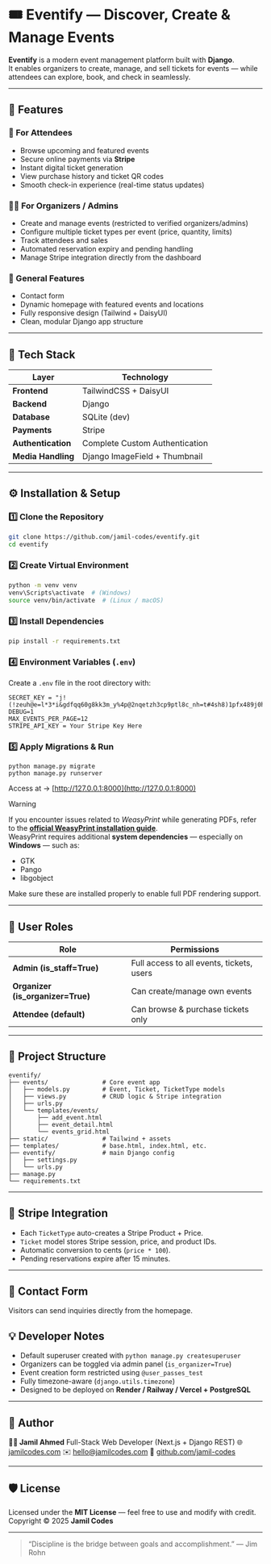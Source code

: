 # 🎟️ Eventify — Discover, Create & Manage Events

**Eventify** is a modern event management platform built with **Django**.  
It enables organizers to create, manage, and sell tickets for events — while attendees can explore, book, and check in seamlessly.

---

## 🚀 Features

### 🎫 For Attendees
- Browse upcoming and featured events
- Secure online payments via **Stripe**
- Instant digital ticket generation
- View purchase history and ticket QR codes
- Smooth check-in experience (real-time status updates)

### 🧑‍💼 For Organizers / Admins
- Create and manage events (restricted to verified organizers/admins)
- Configure multiple ticket types per event (price, quantity, limits)
- Track attendees and sales
- Automated reservation expiry and pending handling
- Manage Stripe integration directly from the dashboard

### 💬 General Features
- Contact form
- Dynamic homepage with featured events and locations
- Fully responsive design (Tailwind + DaisyUI)
- Clean, modular Django app structure

---

## 🧩 Tech Stack

| Layer | Technology |
|-------|----------------|
| **Frontend** | TailwindCSS + DaisyUI | 
| **Backend** | Django| |
| **Database** | SQLite (dev)| 
| **Payments** | Stripe | 
| **Authentication** | Complete Custom Authentication |
| **Media Handling** | Django ImageField + Thumbnail |

---

## ⚙️ Installation & Setup

### 1️⃣ Clone the Repository
```bash
git clone https://github.com/jamil-codes/eventify.git
cd eventify
````

### 2️⃣ Create Virtual Environment

```bash
python -m venv venv
venv\Scripts\activate  # (Windows)
source venv/bin/activate  # (Linux / macOS)
```

### 3️⃣ Install Dependencies

```bash
pip install -r requirements.txt
```

### 4️⃣ Environment Variables (`.env`)

Create a `.env` file in the root directory with:

```
SECRET_KEY = "j!(!zeuh@e=l*3*i&gdfqq60g8kk3m_y%4p@2nqetzh3cp9ptl8c_nh=t#4sh8)1pfx489j0hav+xplt@m8mvn90utsiaxal9r(c"
DEBUG=1
MAX_EVENTS_PER_PAGE=12
STRIPE_API_KEY = Your Stripe Key Here 
```

### 5️⃣ Apply Migrations & Run

```
python manage.py migrate
python manage.py runserver
```

Access at → [http://127.0.0.1:8000](http://127.0.0.1:8000)


> [!WARNING]   
> If you encounter issues related to *WeasyPrint* while generating PDFs, refer to the **[official WeasyPrint installation guide](https://doc.courtbouillon.org/weasyprint/latest/first_steps.html)**.  
> WeasyPrint requires additional **system dependencies** — especially on **Windows** — such as:
> - GTK  
> - Pango  
> - libgobject  
>
> Make sure these are installed properly to enable full PDF rendering support.


---

## 🧠 User Roles

| Role                              | Permissions                               |
| --------------------------------- | ----------------------------------------- |
| **Admin (is_staff=True)**         | Full access to all events, tickets, users |
| **Organizer (is_organizer=True)** | Can create/manage own events              |
| **Attendee (default)**            | Can browse & purchase tickets only        |

---

## 📁 Project Structure

```
eventify/
├── events/               # Core event app
│   ├── models.py         # Event, Ticket, TicketType models
│   ├── views.py          # CRUD logic & Stripe integration
│   ├── urls.py
│   └── templates/events/
│       ├── add_event.html
│       ├── event_detail.html
│       └── events_grid.html
├── static/               # Tailwind + assets
├── templates/            # base.html, index.html, etc.
├── eventify/             # main Django config
│   ├── settings.py
│   └── urls.py
├── manage.py
└── requirements.txt
```

---

## 🧾 Stripe Integration

* Each `TicketType` auto-creates a Stripe Product + Price.
* `Ticket` model stores Stripe session, price, and product IDs.
* Automatic conversion to cents (`price * 100`).
* Pending reservations expire after 15 minutes.

---

## 📧 Contact Form

Visitors can send inquiries directly from the homepage.


## 💡 Developer Notes

* Default superuser created with `python manage.py createsuperuser`
* Organizers can be toggled via admin panel (`is_organizer=True`)
* Event creation form restricted using `@user_passes_test`
* Fully timezone-aware (`django.utils.timezone`)
* Designed to be deployed on **Render / Railway / Vercel + PostgreSQL**

---

## 🧍 Author

**👨‍💻 Jamil Ahmed**
Full-Stack Web Developer (Next.js + Django REST)
🌐 [jamilcodes.com](https://jamilcodes.com)
✉️ [hello@jamilcodes.com](mailto:hello@jamilcodes.com)
🐙 [github.com/jamil-codes](https://github.com/jamil-codes)

---

## 🛡️ License

Licensed under the **MIT License** — feel free to use and modify with credit.
Copyright © 2025 **Jamil Codes**

---

> “Discipline is the bridge between goals and accomplishment.” — Jim Rohn

